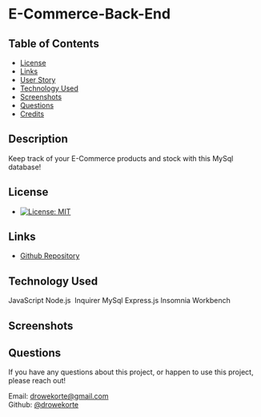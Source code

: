 # E-Commerce-Back-End


## Table of Contents

* [License](#license)
* [Links](#links)
* [User Story](#user-story)
* [Technology Used](#technology-used)
* [Screenshots](#screenshots)
* [Questions](#questions)
* [Credits](#credits)

## Description
 
Keep track of your E-Commerce products and stock with this MySql database! 
## License
 
* [![License: MIT](https://img.shields.io/badge/License-MIT-yellow.svg)](https://opensource.org/licenses/MIT)
  
## Links
 
* [Github Repository](https://github.com/Drowekorte/E-Commerce-Back-End.git) 

  
## Technology Used
 
JavaScript
Node.js 
Inquirer
MySql
Express.js
Insomnia
Workbench
  
## Screenshots


## Questions
 
If you have any questions about this project, or happen to use this project, please reach out!
<br>

Email: drowekorte@gmail.com
<br>
Github: [@drowekorte](https://github.com/Drowekorte)

 

